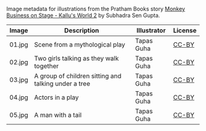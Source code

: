 Image metadata for illustrations from the Pratham Books story [Monkey Business on Stage - Kallu's World 2](https://storyweaver.org.in/stories/934-monkey-business-on-stage-kallu-s-world-2) by Subhadra Sen Gupta.

Image | Description | Illustrator | License
----- | ----------- | ----------- | -------
01.jpg | Scene from a mythological play | Tapas Guha | [CC-BY](https://creativecommons.org/licenses/by/4.0/)
02.jpg | Two girls talking as they walk together | Tapas Guha | [CC-BY](https://creativecommons.org/licenses/by/4.0/)
03.jpg | A group of children sitting and talking under a tree | Tapas Guha | [CC-BY](https://creativecommons.org/licenses/by/4.0/)
04.jpg | Actors in a play | Tapas Guha | [CC-BY](https://creativecommons.org/licenses/by/4.0/)
05.jpg | A man with a tail | Tapas Guha | [CC-BY](https://creativecommons.org/licenses/by/4.0/)

